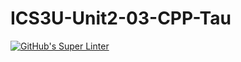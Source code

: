 # ICS3U-Unit2-03-CPP-Tau


[![GitHub's Super Linter](https://github.com/Mikayla-Barthelette-1/ICS3U-Unit2-03-CPP-Tau/workflows/GitHub's%20Super%20Linter/badge.svg)](https://github.com/Mikayla-Barthelette-1/ICS3U-Unit2-03-CPP-Tau/actions)
